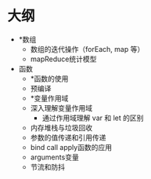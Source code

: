 # 大纲
- *数组
    - 数组的迭代操作（forEach, map 等）
    - mapReduce统计模型
- 函数
    - *函数的使用
    - 预编译
    - *变量作用域
    - 深入理解变量作用域
      - 通过作用域理解 var 和 let 的区别
    - 内存堆栈与垃圾回收
    - 参数的值传递和引用传递
    - bind call apply函数的应用
    - arguments变量
    - 节流和防抖